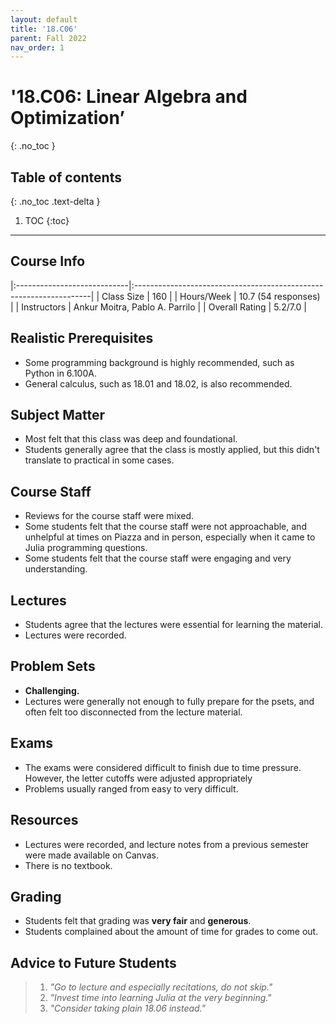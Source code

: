```yaml
---
layout: default
title: '18.C06'
parent: Fall 2022
nav_order: 1
---
```


# '18.C06: Linear Algebra and Optimization’
{: .no_toc }

## Table of contents
{: .no_toc .text-delta }

1. TOC
{:toc}

---

## Course Info

|:----------------------------|:-------------------------------------------------------------------|
| Class Size    		| 160                                                           		|
| Hours/Week        	| 10.7 (54 responses)                                          	| 
| Instructors         	| Ankur Moitra, Pablo A. Parrilo			|
| Overall Rating	| 5.2/7.0						|

## Realistic Prerequisites
* Some programming background is highly recommended, such as Python in 6.100A. 
* General calculus, such as 18.01 and 18.02, is also recommended. 

## Subject Matter
* Most felt that this class was deep and foundational. 
* Students generally agree that the class is mostly applied, but this didn't translate to practical in some cases. 

## Course Staff
* Reviews for the course staff were mixed. 
* Some students felt that the course staff were not approachable, and unhelpful at times on Piazza and in person, especially when it came to Julia programming questions. 
 * Some students felt that the course staff were engaging and very understanding. 

## Lectures
* Students agree that the lectures were essential for learning the material. 
* Lectures were recorded. 

## Problem Sets
* **Challenging.**
* Lectures were generally not enough to fully prepare for the psets, and often felt too disconnected from the lecture material.

## Exams
* The exams were considered difficult to finish due to time pressure. However, the letter cutoffs were adjusted appropriately
* Problems usually ranged from easy to very difficult.

## Resources
* Lectures were recorded, and lecture notes from a previous semester were made available on Canvas.
* There is no textbook. 

## Grading
* Students felt that grading was **very fair** and **generous**. 
* Students complained about the amount of time for grades to come out. 

## Advice to Future Students
> 1. *"Go to lecture and especially recitations, do not skip."*
> 2. *"Invest time into learning Julia at the very beginning."*
> 3. *"Consider taking plain 18.06 instead."*
